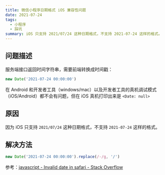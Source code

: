 ```yaml
---
title: 微信小程序日期格式 iOS 兼容性问题
date: 2021-07-24
tags:
  - 小程序
  - 踩坑
summary: iOS 只支持 2021/07/24 这种日期格式，不支持 2021-07-24 这样的格式。
---
```


## 问题描述

服务端接口返回时间字符串，需要前端转换成时间戳：

```js
new Date('2021-07-24 00:00:00')
```

在 Android 和开发者工具（windows/mac）以及开发者工具的真机调试模式（iOS/Android）都不会有问题，但在 iOS 真机打印出来是 `<Date: null>`

## 原因

因为 iOS 只支持 `2021/07/24` 这种日期格式，不支持 `2021-07-24` 这样的格式。

## 解决方法

```js
new Date('2021-07-24 00:00:00').replace(/-/g, '/')
```

参考：[javascript - Invalid date in safari - Stack Overflow](https://stackoverflow.com/questions/4310953/invalid-date-in-safari)
